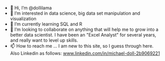 - 👋 Hi, I’m @dollilama
- 👀 I’m interested in data science, big data set manipulation and visualization
- 🌱 I’m currently learning SQL and R
- 💞️ I’m looking to collaborate on anything that will help me to grow into a better data scientist. I have been an "Excel Analyst" for several years, and really want to level up skills.
- 📫 How to reach me ... I am new to this site, so I guess through here. Also Linkedin as follows: www.linkedin.com/in/michael-doll-2b9069221

<!---
dollilama/dollilama is a ✨ special ✨ repository because its `README.md` (this file) appears on your GitHub profile.
You can click the Preview link to take a look at your changes.
--->
